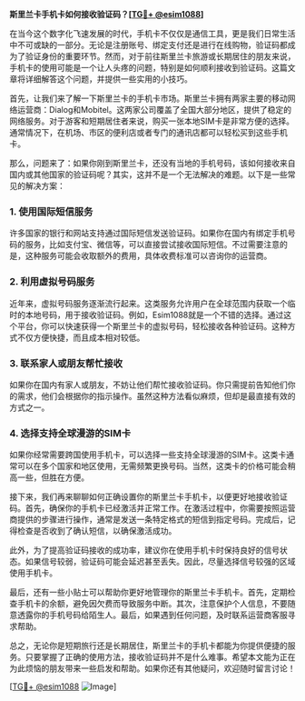 **斯里兰卡手机卡如何接收验证码？[[TG💪+ @esim1088](https://t.me/s/esim1088)]**

在当今这个数字化飞速发展的时代，手机卡不仅仅是通信工具，更是我们日常生活中不可或缺的一部分。无论是注册账号、绑定支付还是进行在线购物，验证码都成为了验证身份的重要环节。然而，对于前往斯里兰卡旅游或长期居住的朋友来说，手机卡的使用可能是一个让人头疼的问题，特别是如何顺利接收到验证码。这篇文章将详细解答这个问题，并提供一些实用的小技巧。

首先，让我们来了解一下斯里兰卡的手机卡市场。斯里兰卡拥有两家主要的移动网络运营商：Dialog和Mobitel。这两家公司覆盖了全国大部分地区，提供了稳定的网络服务。对于游客和短期居住者来说，购买一张本地SIM卡是非常方便的选择。通常情况下，在机场、市区的便利店或者专门的通讯店都可以轻松买到这些手机卡。

那么，问题来了：如果你刚到斯里兰卡，还没有当地的手机号码，该如何接收来自国内或其他国家的验证码呢？其实，这并不是一个无法解决的难题。以下是一些常见的解决方案：

### 1. **使用国际短信服务**
许多国家的银行和网站支持通过国际短信发送验证码。如果你在国内有绑定手机号码的服务，比如支付宝、微信等，可以直接尝试接收国际短信。不过需要注意的是，这种服务可能会收取额外的费用，具体收费标准可以咨询你的运营商。

### 2. **利用虚拟号码服务**
近年来，虚拟号码服务逐渐流行起来。这类服务允许用户在全球范围内获取一个临时的本地号码，用于接收验证码。例如，Esim1088就是一个不错的选择。通过这个平台，你可以快速获得一个斯里兰卡的虚拟号码，轻松接收各种验证码。这种方式不仅方便快捷，而且成本相对较低。

### 3. **联系家人或朋友帮忙接收**
如果你在国内有家人或朋友，不妨让他们帮忙接收验证码。你只需提前告知他们你的需求，他们会根据你的指示操作。虽然这种方法看似麻烦，但却是最直接有效的方式之一。

### 4. **选择支持全球漫游的SIM卡**
如果你经常需要跨国使用手机卡，可以选择一些支持全球漫游的SIM卡。这类卡通常可以在多个国家和地区使用，无需频繁更换号码。当然，这类卡的价格可能会稍高一些，但胜在方便。

接下来，我们再来聊聊如何正确设置你的斯里兰卡手机卡，以便更好地接收验证码。首先，确保你的手机卡已经激活并正常工作。在激活过程中，你需要按照运营商提供的步骤进行操作，通常是发送一条特定格式的短信到指定号码。完成后，记得检查是否收到了确认短信，以确保激活成功。

此外，为了提高验证码接收的成功率，建议你在使用手机卡时保持良好的信号状态。如果信号较弱，验证码可能会延迟甚至丢失。因此，尽量选择信号较强的区域使用手机卡。

最后，还有一些小贴士可以帮助你更好地管理你的斯里兰卡手机卡。首先，定期检查手机卡的余额，避免因欠费而导致服务中断。其次，注意保护个人信息，不要随意透露你的手机号码给陌生人。最后，如果遇到任何问题，及时联系运营商客服寻求帮助。

总之，无论你是短期旅行还是长期居住，斯里兰卡的手机卡都能为你提供便捷的服务。只要掌握了正确的使用方法，接收验证码并不是什么难事。希望本文能为正在为此烦恼的朋友带来一些启发和帮助。如果你还有其他疑问，欢迎随时留言讨论！

[[TG💪+ @esim1088](https://t.me/s/esim1088) ![Image](https://i.postimg.cc/4NQfJmqS/Snipaste-2025-05-13-00-14-12.png)]